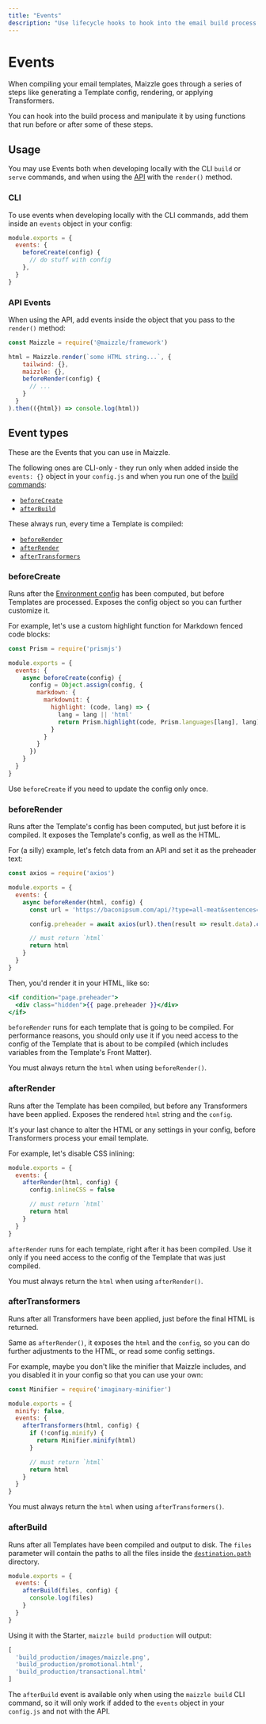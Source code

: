 ```yaml
---
title: "Events"
description: "Use lifecycle hooks to hook into the email build process at specific points in time."
---
```


# Events

When compiling your email templates, Maizzle goes through a series of steps like generating a Template config, rendering, or applying Transformers.

You can hook into the build process and manipulate it by using functions that run before or after some of these steps.

## Usage

You may use Events both when developing locally with the CLI `build` or `serve` commands, and when using the [API](/docs/api) with the `render()` method.

### CLI

To use events when developing locally with the CLI commands, add them inside an `events` object in your config:

```js [config.js]
module.exports = {
  events: {
    beforeCreate(config) {
      // do stuff with config
    },
  }
}
```

### API Events

When using the API, add events inside the object that you pass to the `render()` method:

```js [app.js]
const Maizzle = require('@maizzle/framework')

html = Maizzle.render(`some HTML string...`, {
    tailwind: {},
    maizzle: {},
    beforeRender(config) {
      // ...
    }
  }
).then(({html}) => console.log(html))
```

## Event types

These are the Events that you can use in Maizzle.

The following ones are CLI-only - they run only when added inside the `events: {}` object in your `config.js` and when you run one of the [build commands](/docs/cli#development):

- [`beforeCreate`](#beforecreate)
- [`afterBuild`](#afterbuild)

These always run, every time a Template is compiled:

- [`beforeRender`](#beforerender)
- [`afterRender`](#afterrender)
- [`afterTransformers`](#aftertransformers)

### beforeCreate

Runs after the [Environment config](/docs/environments) has been computed, but before Templates are processed. Exposes the config object so you can further customize it.

For example, let's use a custom highlight function for Markdown fenced code blocks:

```js [config.js]
const Prism = require('prismjs')

module.exports = {
  events: {
    async beforeCreate(config) {
      config = Object.assign(config, {
        markdown: {
          markdownit: {
            highlight: (code, lang) => {
              lang = lang || 'html'
              return Prism.highlight(code, Prism.languages[lang], lang)
            }
          }
        }
      })
    }
  }
}
```

<Alert>Use `beforeCreate` if you need to update the config only once.</Alert>

### beforeRender

Runs after the Template's config has been computed, but just before it is compiled. It exposes the Template's config, as well as the HTML.

For (a silly) example, let's fetch data from an API and set it as the preheader text:

```js [config.js]
const axios = require('axios')

module.exports = {
  events: {
    async beforeRender(html, config) {
      const url = 'https://baconipsum.com/api/?type=all-meat&sentences=1&start-with-lorem=1'

      config.preheader = await axios(url).then(result => result.data).catch(error => 'Could not fetch preheader, using default one.')

      // must return `html`
      return html
    }
  }
}
```

Then, you'd render it in your HTML, like so:

```hbs [src/layouts/main.html]
<if condition="page.preheader">
  <div class="hidden">{{ page.preheader }}</div>
</if>
```

`beforeRender` runs for each template that is going to be compiled. For performance reasons, you should only use it if you need access to the config of the Template that is about to be compiled (which includes variables from the Template's Front Matter).

<Alert type="warning">You must always return the `html` when using `beforeRender()`.</Alert>

### afterRender

Runs after the Template has been compiled, but before any Transformers have been applied. Exposes the rendered `html` string and the `config`.

It's your last chance to alter the HTML or any settings in your config, before Transformers process your email template.

For example, let's disable CSS inlining:

```js [config.js]
module.exports = {
  events: {
    afterRender(html, config) {
      config.inlineCSS = false

      // must return `html`
      return html
    }
  }
}
```

`afterRender` runs for each template, right after it has been compiled. Use it only if you need access to the config of the Template that was just compiled.

<Alert type="warning">You must always return the `html` when using `afterRender()`.</Alert>

### afterTransformers

Runs after all Transformers have been applied, just before the final HTML is returned.

Same as `afterRender()`, it exposes the `html` and the `config`, so you can do further adjustments to the HTML, or read some config settings.

For example, maybe you don't like the minifier that Maizzle includes, and you disabled it in your config so that you can use your own:

```js [config.js]
const Minifier = require('imaginary-minifier')

module.exports = {
  minify: false,
  events: {
    afterTransformers(html, config) {
      if (!config.minify) {
        return Minifier.minify(html)
      }

      // must return `html`
      return html
    }
  }
}
```

<Alert type="warning">You must always return the `html` when using `afterTransformers()`.</Alert>

### afterBuild

Runs after all Templates have been compiled and output to disk. The `files` parameter will contain the paths to all the files inside the [`destination.path`](/docs/configuration/templates#path) directory.

```js [config.js]
module.exports = {
  events: {
    afterBuild(files, config) {
      console.log(files)
    }
  }
}
```

Using it with the Starter, `maizzle build production` will output:

```js
[
  'build_production/images/maizzle.png',
  'build_production/promotional.html',
  'build_production/transactional.html'
]
```

<Alert type="warning">The `afterBuild` event is available only when using the `maizzle build` CLI command, so it will only work if added to the `events` object in your `config.js` and not with the API.</Alert>
